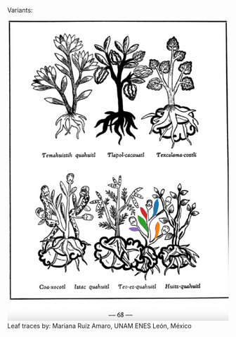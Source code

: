 Variants:   

![M_ID035_p068_06_Teo-ezquahuitl.png](assets/M_ID035_p068_06_Teo-ezquahuitl.png)  
Leaf traces by: Mariana Ruíz Amaro, UNAM ENES León, México  
